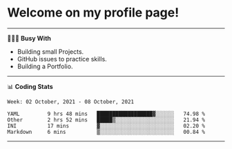 # Welcome on my profile page!
<!-- print(("dralla"[::-1]+"s").capitalize()) -->

---
👨🏻‍💻 **Busy With**
* Building small Projects.
* GitHub issues to practice skills.
* Building a Portfolio.

---
📊 **Coding Stats**
<!--START_SECTION:waka-->
```text
Week: 02 October, 2021 - 08 October, 2021

YAML         9 hrs 48 mins   ██████████████████▓░░░░░░   74.98 % 
Other        2 hrs 52 mins   █████▒░░░░░░░░░░░░░░░░░░░   21.94 % 
INI          17 mins         ▓░░░░░░░░░░░░░░░░░░░░░░░░   02.20 % 
Markdown     6 mins          ▒░░░░░░░░░░░░░░░░░░░░░░░░   00.84 % 
```
<!--END_SECTION:waka-->
---
